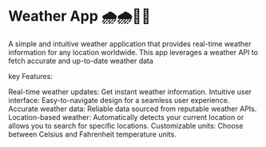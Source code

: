 # Weather App 🌧️🌧️💙💙
A simple and intuitive weather application that provides real-time weather information for any location worldwide. This app leverages a weather API to fetch accurate and up-to-date weather data

key Features:

Real-time weather updates: Get instant weather information.
Intuitive user interface: Easy-to-navigate design for a seamless user experience.
Accurate weather data: Reliable data sourced from reputable weather APIs.
Location-based weather: Automatically detects your current location or allows you to search for specific locations.
Customizable units: Choose between Celsius and Fahrenheit temperature units.
